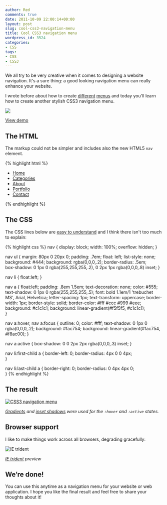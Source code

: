 ```yaml
---
author: Red
comments: true
date: 2011-10-09 22:00:14+00:00
layout: post
slug: cool-css3-navigation-menu
title: Cool CSS3 navigation menu
wordpress_id: 3524
categories:
- CSS
tags:
- CSS
- CSS3
---
```


We all try to be very creative when it comes to designing a website navigation. It's a sure thing: a good looking navigation menu can really enhance your website.

I wrote before about how to create [different](/css3-dropdown-menu) [menus](/sexy-css3-menu) and today you'll learn how to create another stylish CSS3 navigation menu.

![](http://www.red-team-design.com/wp-content/uploads/2011/10/cool-navigation-menu.jpg)

<!-- more -->

[View demo](/wp-content/uploads/2011/10/cool-css3-navigation-menu-demo.html)

## The HTML

The markup could not be simpler and includes also the new HTML5 `nav` element.

{% highlight html %}
<nav>
    <ul>
        <li><a href="">Home</a></li>
        <li><a href="">Categories</a></li>
        <li><a href="">About</a></li>               
        <li><a href="">Portfolio</a></li>
        <li><a href="">Contact</a></li>
    </ul>
</nav>
{% endhighlight %}

## The CSS

The CSS lines below are [easy to understand](/css-shorthand-tips) and I think there isn't too much to explain:

{% highlight css %}
nav  {
    display: block;
    width: 100%;
    overflow: hidden;
}

nav ul {
    margin: 80px 0 20px 0;
    padding: .7em;
    float: left;
    list-style: none;
    background: #444;
    background: rgba(0,0,0,.2);
    border-radius: .5em;    
    box-shadow: 0 1px 0 rgba(255,255,255,.2), 0 2px 1px rgba(0,0,0,.8) inset; 
}

nav li {
    float:left;
}

nav a {
    float:left;
    padding: .8em 1.5em;
    text-decoration: none;
    color: #555;
    text-shadow: 0 1px 0 rgba(255,255,255,.5);
    font: bold 1.1em/1 'trebuchet MS', Arial, Helvetica;
    letter-spacing: 1px;
    text-transform: uppercase;
    border-width: 1px;
    border-style: solid;
    border-color: #fff #ccc #999 #eee;
    background: #c1c1c1;
    background: linear-gradient(#f5f5f5, #c1c1c1);            
 }
 
nav a:hover, nav a:focus {
    outline: 0;
    color: #fff;
    text-shadow: 0 1px 0 rgba(0,0,0,.2);
    background: #fac754;
    background: linear-gradient(#fac754, #f8ac00);
}

nav a:active {
    box-shadow: 0 0 2px 2px rgba(0,0,0,.3) inset;
}
 
nav li:first-child a {
    border-left: 0;
    border-radius: 4px 0 0 4px;            
}

nav li:last-child a {
    border-right: 0;
    border-radius: 0 4px 4px 0;            
}
{% endhighlight %}

## The result



[![CSS3 navigation menu](http://www.red-team-design.com/wp-content/uploads/2011/10/cool-navigation-menu-result.jpg)](/wp-content/uploads/2011/10/cool-css3-navigation-menu-demo.html)

_[Gradients](/css-gradients-quick-tutorial) and [inset shadows](/how-to-create-slick-effects-with-css3-box-shadow) were used for the `:hover` and `:active` states._

## Browser support

I like to make things work across all browsers, degrading gracefully:

![IE trident](http://www.red-team-design.com/wp-content/uploads/2011/10/cool-navigation-menu-ie.jpg)

_[IE trident](/how-to-solve-common-ie-bugs) preview_

## We’re done!

You can use this anytime as a navigation menu for your website or web application. I hope you like the final result and feel free to share your thoughts about it!